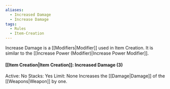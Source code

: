 ```yaml
---
aliases:
  - Increased Damage
  - Increase Damage
tags:
  - Rules
  - Item-Creation
---
```

Increase Damage is a [[Modifiers|Modifier]] used in Item Creation. It is similar to the [[Increase Power (Modifier)|Increase Power Modifier]].

#### [[Item Creation|Item Creation]]: Increased Damage (3)
Active: No
Stacks: Yes
Limit: None
Increases the [[Damage|Damage]] of the [[Weapons|Weapon]] by one.